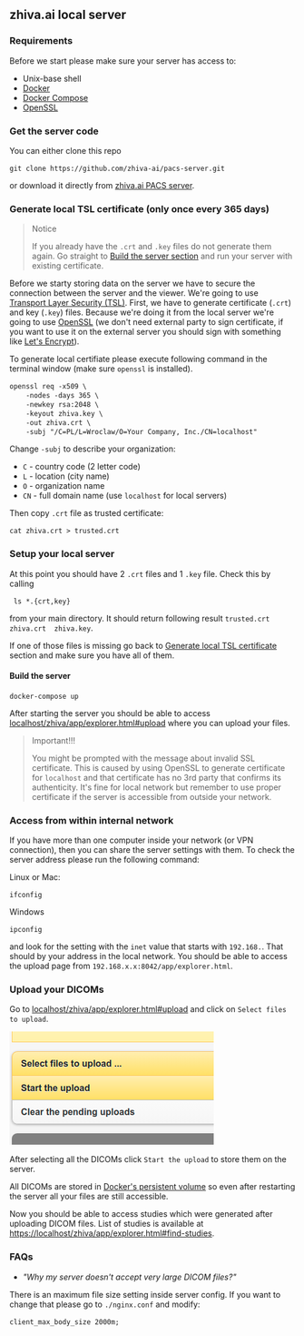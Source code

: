 ## zhiva.ai local server


### Requirements

Before we start please make sure your server has access to:

- Unix-base shell
- [Docker](https://docs.docker.com/get-docker/)
- [Docker Compose](https://docs.docker.com/compose/install/)
- [OpenSSL](https://www.openssl.org/)

### Get the server code

You can either clone this repo
```shell
git clone https://github.com/zhiva-ai/pacs-server.git
```
or download it directly from 
[zhiva.ai PACS server](https://github.com/zhiva-ai/pacs-server/archive/refs/heads/main.zip).

### Generate local TSL certificate (only once every 365 days)

> Notice
> 
> If you already have the `.crt` and `.key` files do not generate them again. Go straight to [Build the server section](#build-the-server) and run your server with existing certificate.

Before we starty storing data on the server we have to secure the connection between the server and the viewer. We're going to use [Transport Layer Security (TSL)](https://en.wikipedia.org/wiki/Transport_Layer_Security). First, we have to generate certificate (`.crt`) and key (`.key`) files. Because we're doing it from the local server we're going to use [OpenSSL](https://www.openssl.org/) (we don't need external party to sign certificate, if you want to use it on the external server you should sign with something like [Let's Encrypt](https://letsencrypt.org/)).

To generate local certifiate please execute following command in the terminal window (make sure `openssl` is installed).

```shell
openssl req -x509 \
    -nodes -days 365 \
    -newkey rsa:2048 \
    -keyout zhiva.key \
    -out zhiva.crt \
    -subj "/C=PL/L=Wroclaw/O=Your Company, Inc./CN=localhost"
```

Change `-subj` to describe your organization:
- `C` - country code (2 letter code)
- `L` - location (city name)
- `O` - organization name
- `CN` - full domain name (use `localhost` for local servers)

Then copy `.crt` file as trusted certificate:

```shell
cat zhiva.crt > trusted.crt
```

### Setup your local server

At this point you should have 2 `.crt` files and 1 `.key` file. Check this by calling

```shell
 ls *.{crt,key}
```

from your main directory. It should return following result `trusted.crt  zhiva.crt  zhiva.key`.

If one of those files is missing go back to [Generate local TSL certificate](#generate-local-tsl-certificate-only-once-every-365-days) section and make sure you have all of them.

#### Build the server

```shell
docker-compose up
```

After starting the server you should be able to access [localhost/zhiva/app/explorer.html#upload](https://localhost/zhiva/app/explorer.html#upload) where you can upload your files.

> Important!!!
> 
> You might be prompted with the message about invalid SSL certificate. This is caused by using OpenSSL to generate certificate for `localhost` and that certificate has no 3rd party that confirms its authenticity. It's fine for local network but remember to use proper certificate if the server is accessible from outside your network.

### Access from within internal network

If you have more than one computer inside your network (or VPN connection), then you can share the server settings with them. To check the server address please run the following command:

Linux or Mac:
```shell
ifconfig
```

Windows
```shell
ipconfig
```

and look for the setting with the `inet` value that starts with `192.168.`. That should by your address in the local network. You should be able to access the upload page from `192.168.x.x:8042/app/explorer.html`. 

### Upload your DICOMs

Go to [localhost/zhiva/app/explorer.html#upload](https://localhost/zhiva/app/explorer.html#upload) and click on `Select files to upload`.

![Upload dicoms screenshot](./upload-dicoms.png)

After selecting all the DICOMs click `Start the upload` to store them on the server.

All DICOMs are stored in [Docker's persistent volume](https://docs.docker.com/storage/volumes/) so even after restarting the server all your files are still accessible.

Now you should be able to access studies which were generated after uploading DICOM files. List of studies is available at [https://localhost/zhiva/app/explorer.html#find-studies](https://localhost/zhiva/app/explorer.html#find-studies).

### FAQs

- _"Why my server doesn't accept very large DICOM files?"_

There is an maximum file size setting inside server config. If you want to change that please go to `./nginx.conf` and modify:
```nginx configuration
client_max_body_size 2000m;
```
